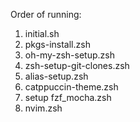 Order of running:
1. initial.sh
1. pkgs-install.zsh
1. oh-my-zsh-setup.zsh
1. zsh-setup-git-clones.zsh
1. alias-setup.zsh
1. catppuccin-theme.zsh
1. setup fzf_mocha.zsh
1. nvim.zsh